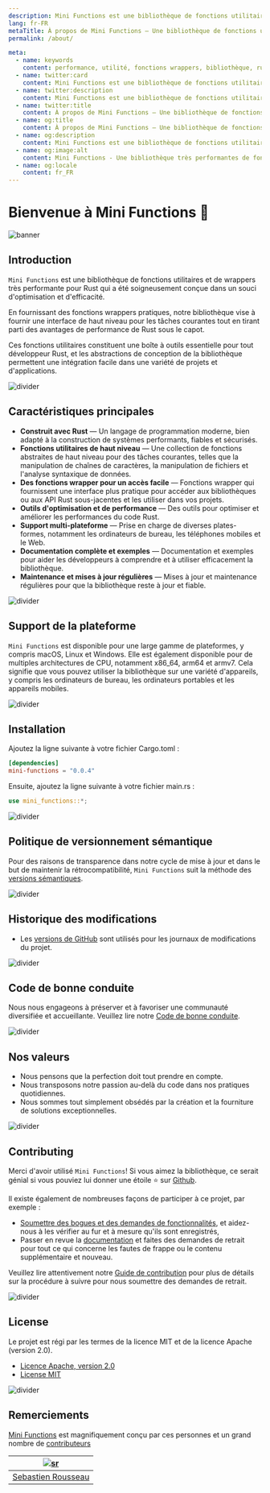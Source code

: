 ```yaml
---
description: Mini Functions est une bibliothèque de fonctions utilitaires et de wrappers très performante pour Rust qui a été soigneusement conçue dans un souci d'optimisation et d'efficacité.
lang: fr-FR
metaTitle: À propos de Mini Functions — Une bibliothèque de fonctions utilitaires et de wrappers très performante pour Rust
permalink: /about/

meta:
  - name: keywords
    content: performance, utilité, fonctions wrappers, bibliothèque, rust, optimisation, efficacité, abstractions de haut niveau
  - name: twitter:card
    content: Mini Functions est une bibliothèque de fonctions utilitaires et de wrappers très performante pour Rust qui a été soigneusement conçue dans un souci d'optimisation et d'efficacité.
  - name: twitter:description
    content: Mini Functions est une bibliothèque de fonctions utilitaires et de wrappers très performante pour Rust qui a été soigneusement conçue dans un souci d'optimisation et d'efficacité.
  - name: twitter:title
    content: À propos de Mini Functions — Une bibliothèque de fonctions utilitaires et de wrappers très performante pour Rust
  - name: og:title
    content: À propos de Mini Functions — Une bibliothèque de fonctions utilitaires et de wrappers très performante pour Rust
  - name: og:description
    content: Mini Functions est une bibliothèque de fonctions utilitaires et de wrappers très performante pour Rust qui a été soigneusement conçue dans un souci d'optimisation et d'efficacité.
  - name: og:image:alt
    content: Mini Functions - Une bibliothèque très performantes de fonctions utilitaires et de wrapper pour Rust
  - name: og:locale
    content: fr_FR
---
```


# Bienvenue à Mini Functions 👋

![banner]

## Introduction

`Mini Functions` est une bibliothèque de fonctions utilitaires et de
wrappers très performante pour Rust qui a été soigneusement conçue dans
un souci d'optimisation et d'efficacité.

En fournissant des fonctions wrappers pratiques, notre bibliothèque
vise à fournir une interface de haut niveau pour les tâches courantes
tout en tirant parti des avantages de performance de Rust sous le capot.

Ces fonctions utilitaires constituent une boîte à outils essentielle
pour tout développeur Rust, et les abstractions de conception de la
bibliothèque permettent une intégration facile dans une variété de
projets et d'applications.

![divider][divider]

## Caractéristiques principales

- **Construit avec Rust** — Un langage de programmation moderne, bien
  adapté à la construction de systèmes performants, fiables et
  sécurisés.
- **Fonctions utilitaires de haut niveau** — Une collection de fonctions
  abstraites de haut niveau pour des tâches courantes, telles que la
  manipulation de chaînes de caractères, la manipulation de fichiers et
  l'analyse syntaxique de données.
- **Des fonctions wrapper pour un accès facile** — Fonctions wrapper qui
  fournissent une interface plus pratique pour accéder aux bibliothèques
  ou aux API Rust sous-jacentes et les utiliser dans vos projets.
- **Outils d'optimisation et de performance** — Des outils pour
  optimiser et améliorer les performances du code Rust.
- **Support multi-plateforme** — Prise en charge de diverses plates-
  formes, notamment les ordinateurs de bureau, les téléphones mobiles et
  le Web.
- **Documentation complète et exemples** — Documentation et exemples
  pour aider les développeurs à comprendre et à utiliser efficacement
  la bibliothèque.
- **Maintenance et mises à jour régulières** — Mises à jour et
  maintenance régulières pour que la bibliothèque reste à jour et
  fiable.

![divider][divider]

## Support de la plateforme

`Mini Functions` est disponible pour une large gamme de plateformes, y
compris macOS, Linux et Windows. Elle est également disponible pour de
multiples architectures de CPU, notamment x86_64, arm64 et armv7. Cela
signifie que vous pouvez utiliser la bibliothèque sur une variété
d'appareils, y compris les ordinateurs de bureau, les ordinateurs
portables et les appareils mobiles.

![divider][divider]

## Installation

Ajoutez la ligne suivante à votre fichier Cargo.toml :

```toml
[dependencies]
mini-functions = "0.0.4"
```

Ensuite, ajoutez la ligne suivante à votre fichier main.rs :

```rust
use mini_functions::*;
```

![divider][divider]

## Politique de versionnement sémantique

Pour des raisons de transparence dans notre cycle de mise à jour et dans
le but de maintenir la rétrocompatibilité, `Mini Functions` suit la
méthode des [versions sémantiques][7].

![divider][divider]

## Historique des modifications

- Les [versions de GitHub][8] sont utilisés pour les journaux de
  modifications du projet.

![divider][divider]

## Code de bonne conduite

Nous nous engageons à préserver et à favoriser une communauté
diversifiée et accueillante. Veuillez lire notre
[Code de bonne conduite][4].

![divider][divider]

## Nos valeurs

- Nous pensons que la perfection doit tout prendre en compte.
- Nous transposons notre passion au-delà du code dans nos pratiques
  quotidiennes.
- Nous sommes tout simplement obsédés par la création et la fourniture
  de solutions exceptionnelles.

![divider][divider]

## Contributing

Merci d'avoir utilisé `Mini Functions`! Si vous aimez la bibliothèque,
ce serait génial si vous pouviez lui donner une étoile ⭐ sur
[Github][6].

Il existe également de nombreuses façons de participer à ce projet,
par exemple :

- [Soumettre des bogues et des demandes de fonctionnalités][3], et
  aidez-nous à les vérifier au fur et à mesure qu'ils sont enregistrés,
- Passer en revue la [documentation][0] et faites des demandes de
  retrait pour tout ce qui concerne les fautes de frappe ou le contenu
  supplémentaire et nouveau.

Veuillez lire attentivement notre [Guide de contribution][4] pour plus
de détails sur la procédure à suivre pour nous soumettre des demandes
de retrait.

![divider][divider]

## License

Le projet est régi par les termes de la licence MIT et de la licence
Apache (version 2.0).

- [Licence Apache, version 2.0][1]
- [License MIT][2]

![divider][divider]

## Remerciements

[Mini Functions][0] est magnifiquement conçu par ces personnes et un
grand nombre de [contributeurs][5]

|       [![sr]][sr-url]        |
| :--------------------------: |
| [Sebastien Rousseau][sr-url] |

[0]: https://minifunctions.com 'Site web Mini Functions'
[1]: http://www.apache.org/licenses/LICENSE-2.0 'Licence Apache, version 2.0'
[2]: http://opensource.org/licenses/MIT 'License MIT'
[3]: https://github.com/sebastienrousseau/mini-functions.github.io/issues 'Issues GitHub pour Mini Functions'
[4]: https://raw.githubusercontent.com/sebastienrousseau/mini-functions.github.io/main/.github/CONTRIBUTING.md '#Code de bonne conduite'
[5]: https://github.com/sebastienrousseau/mini-functions.github.io/graphs/contributors 'List des contributeurs'
[6]: https://github.com/sebastienrousseau/mini-functions.github.io/ 'Dépôt GitHub pour Mini Functions'
[7]: http://semver.org/ 'Version sémantique 2.0.0'
[8]: https://raw.githubusercontent.com/sebastienrousseau/mini-functions.github.io/releases 'Versions GitHub pour le site web Mini Functions'
[banner]: https://raw.githubusercontent.com/sebastienrousseau/vault/main/assets/banners/banner-mini-functions.svg 'Bannière pour Mini Functions'
[divider]: https://raw.githubusercontent.com/sebastienrousseau/vault/main/assets/elements/divider.svg 'Diviseur pour le site web Mini Functions'
[sr-url]: https://github.com/sebastienrousseau 'Sebastien Rousseau'
[sr]: https://avatars0.githubusercontent.com/u/1394998?s=117 'Sebastien Rousseau'
